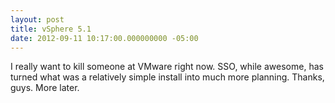```yaml
---
layout: post
title: vSphere 5.1
date: 2012-09-11 10:17:00.000000000 -05:00
---
```



I really want to kill someone at VMware right now. SSO, while awesome, has
turned what was a relatively simple install into much more planning. Thanks,
guys. More later.
